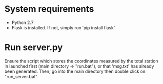 # System requirements

- Python 2.7
- Flask is installed. If not, simply run 'pip install flask'

# Run server.py

Ensure the script which stores the coordinates measured by the total station
in launched first (main directory -> "run.bat"), or that 'msg.txt' has already been generated.
Then, go into the main directory then double click on "run_server.bat". 

